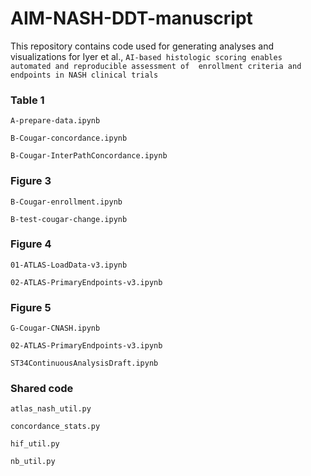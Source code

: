 # AIM-NASH-DDT-manuscript
This repository contains code used for generating analyses and visualizations for Iyer et al., `AI-based histologic scoring enables automated and reproducible assessment of 
enrollment criteria and endpoints in NASH clinical trials`

### Table 1

`A-prepare-data.ipynb`

`B-Cougar-concordance.ipynb`

`B-Cougar-InterPathConcordance.ipynb`

### Figure 3

`B-Cougar-enrollment.ipynb`

`B-test-cougar-change.ipynb`

### Figure 4

`01-ATLAS-LoadData-v3.ipynb`

`02-ATLAS-PrimaryEndpoints-v3.ipynb`

### Figure 5

`G-Cougar-CNASH.ipynb`

`02-ATLAS-PrimaryEndpoints-v3.ipynb`

`ST34ContinuousAnalysisDraft.ipynb`

### Shared code

`atlas_nash_util.py`

`concordance_stats.py`

`hif_util.py`

`nb_util.py`


